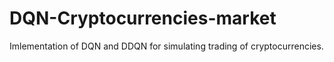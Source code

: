 # DQN-Cryptocurrencies-market

Imlementation of DQN and DDQN for simulating trading of cryptocurrencies.
